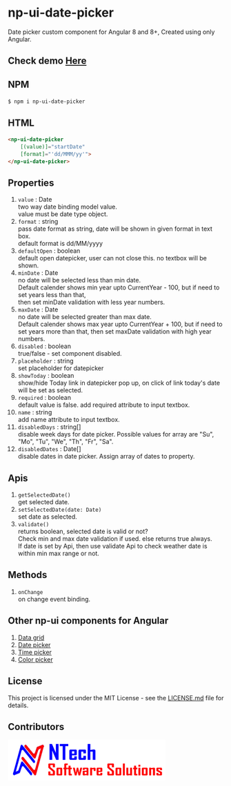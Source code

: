 # np-ui-date-picker
Date picker custom component for Angular 8 and 8+, Created using only Angular.

## Check demo [Here](https://stackblitz.com/edit/np-ui-date-picker)

## NPM
`$ npm i np-ui-date-picker`

## HTML
````html
<np-ui-date-picker 
    [(value)]="startDate" 
    [format]="'dd/MMM/yy'">
</np-ui-date-picker>
````

## Properties
1.  `value` : Date  
    two way date binding model value.  
    value must be date type object.  
2.  `format` : string  
    pass date format as string, date will be shown in given format in text box.  
    default format is dd/MM/yyyy  
3.  `defaultOpen` : boolean  
    default open datepicker, user can not close this. no textbox will be shown.  
4.  `minDate` : Date  
    no date will be selected less than min date.  
    Default calender shows min year upto CurrentYear - 100, but if need to set years less than that,   
    then set minDate validation with less year numbers.  
5.  `maxDate` : Date  
    no date will be selected greater than max date.  
    Default calender shows max year upto CurrentYear + 100, but if need to set years more than that, then set maxDate   validation with high year numbers.  
6.  `disabled` : boolean  
    true/false - set component disabled.  
7.  `placeholder` : string  
    set placeholder for datepicker  
8.  `showToday` : boolean  
    show/hide Today link in datepicker pop up, on click of link today's date will be set as selected.  
9.  `required` : boolean  
    default value is false. add required attribute to input textbox.  
10. `name` : string  
    add name attribute to input textbox.  
11. `disabledDays` : string[]  
    disable week days for date picker. Possible values for array are "Su", "Mo", "Tu", "We", "Th", "Fr", "Sa".  
12. `disabledDates` : Date[]  
    disable dates in date picker. Assign array of dates to property.  

## Apis  
1.  `getSelectedDate()`  
    get selected date.  
2.  `setSelectedDate(date: Date)`  
    set date as selected.  
3.  `validate()`  
    returns boolean, selected date is valid or not?  
    Check min and max date validation if used. else returns true always.  
    If date is set by Api, then use validate Api to check weather date is within min max range or not.  

## Methods  
1.  `onChange`  
    on change event binding.  

## Other np-ui components for Angular
1. [Data grid](https://www.npmjs.com/package/np-ui-data-grid)
2. [Date picker](https://www.npmjs.com/package/np-ui-date-picker)
3. [Time picker](https://www.npmjs.com/package/np-ui-time-picker)
4. [Color picker](https://www.npmjs.com/package/np-ui-color-picker)

## License
This project is licensed under the MIT License - see the [LICENSE.md](LICENSE) file for details.

## Contributors
![](https://raw.githubusercontent.com/NilavPatel/nilavpatel.github.io/master/images/logo-large.png)